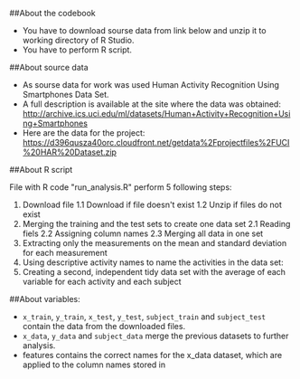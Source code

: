 ##About the codebook

* You have to download sourse data from link below and unzip it to working directory of R Studio.
* You have to perform R script.


##About source data

* As sourse data for work was used Human Activity Recognition Using Smartphones Data Set. 
* A full description is available at the site where the data was obtained: http://archive.ics.uci.edu/ml/datasets/Human+Activity+Recognition+Using+Smartphones 
* Here are the data for the project: https://d396qusza40orc.cloudfront.net/getdata%2Fprojectfiles%2FUCI%20HAR%20Dataset.zip

##About R script

File with R code "run_analysis.R" perform 5 following steps:
1. Download file
 1.1 Download if file doesn't exist
 1.2 Unzip if files do not exist
2. Merging the training and the test sets to create one data set
 2.1 Reading fiels
 2.2 Assigning column names
 2.3 Merging all data in one set
3. Extracting only the measurements on the mean and standard deviation for each measurement
4. Using descriptive activity names to name the activities in the data set:
5. Creating a second, independent tidy data set with the average of each variable for each activity and each subject

##About variables:

* `x_train`, `y_train`, `x_test`, `y_test`, `subject_train` and `subject_test` contain the data from the downloaded files.
* `x_data`, `y_data` and `subject_data` merge the previous datasets to further analysis.
* features contains the correct names for the x_data dataset, which are applied to the column names stored in